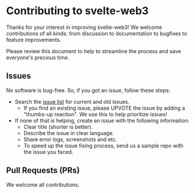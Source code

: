 # Contributing to svelte-web3

Thanks for your interest in improving svelte-web3! We welcome
contributions of all kinds: from discussion to documentation to
bugfixes to feature improvements.

Please review this document to help to streamline the process and save
everyone's precious time.

## Issues

No software is bug-free. So, if you got an issue, follow these steps:

- Search the [issue list](https://github.com/clbrge/svelte-web3/issues) for current and old issues.
  - If you find an existing issue, please UPVOTE the issue by adding a "thumbs-up reaction". We use this to help prioritize issues!
- If none of that is helping, create an issue with the following information:
  - Clear title (shorter is better).
  - Describe the issue in clear language.
  - Share error logs, screenshots and etc.
  - To speed up the issue fixing process, send us a sample repo with the issue you faced.

## Pull Requests (PRs)

We welcome all contributions.
